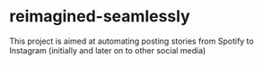 # reimagined-seamlessly
This project is aimed at automating posting stories from Spotify to Instagram (initially and later on to other social media)
